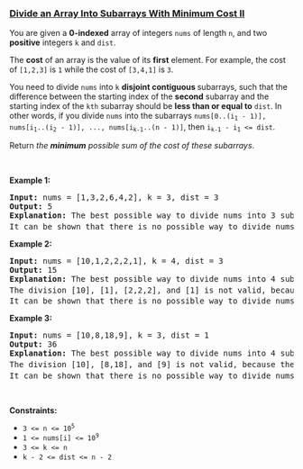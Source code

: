 ### [Divide an Array Into Subarrays With Minimum Cost II](https://leetcode.com/problems/divide-an-array-into-subarrays-with-minimum-cost-ii)

<p>You are given a <strong>0-indexed</strong> array of integers <code>nums</code> of length <code>n</code>, and two <strong>positive</strong> integers <code>k</code> and <code>dist</code>.</p>

<p>The <strong>cost</strong> of an array is the value of its <strong>first</strong> element. For example, the cost of <code>[1,2,3]</code> is <code>1</code> while the cost of <code>[3,4,1]</code> is <code>3</code>.</p>

<p>You need to divide <code>nums</code> into <code>k</code> <strong>disjoint contiguous </strong><span data-keyword="subarray-nonempty">subarrays</span>, such that the difference between the starting index of the <strong>second</strong> subarray and the starting index of the <code>kth</code> subarray should be <strong>less than or equal to</strong> <code>dist</code>. In other words, if you divide <code>nums</code> into the subarrays <code>nums[0..(i<sub>1</sub> - 1)], nums[i<sub>1</sub>..(i<sub>2</sub> - 1)], ..., nums[i<sub>k-1</sub>..(n - 1)]</code>, then <code>i<sub>k-1</sub> - i<sub>1</sub> &lt;= dist</code>.</p>

<p>Return <em>the <strong>minimum</strong> possible sum of the cost of these</em> <em>subarrays</em>.</p>

<p>&nbsp;</p>
<p><strong class="example">Example 1:</strong></p>

<pre>
<strong>Input:</strong> nums = [1,3,2,6,4,2], k = 3, dist = 3
<strong>Output:</strong> 5
<strong>Explanation:</strong> The best possible way to divide nums into 3 subarrays is: [1,3], [2,6,4], and [2]. This choice is valid because i<sub>k-1</sub> - i<sub>1</sub> is 5 - 2 = 3 which is equal to dist. The total cost is nums[0] + nums[2] + nums[5] which is 1 + 2 + 2 = 5.
It can be shown that there is no possible way to divide nums into 3 subarrays at a cost lower than 5.
</pre>

<p><strong class="example">Example 2:</strong></p>

<pre>
<strong>Input:</strong> nums = [10,1,2,2,2,1], k = 4, dist = 3
<strong>Output:</strong> 15
<strong>Explanation:</strong> The best possible way to divide nums into 4 subarrays is: [10], [1], [2], and [2,2,1]. This choice is valid because i<sub>k-1</sub> - i<sub>1</sub> is 3 - 1 = 2 which is less than dist. The total cost is nums[0] + nums[1] + nums[2] + nums[3] which is 10 + 1 + 2 + 2 = 15.
The division [10], [1], [2,2,2], and [1] is not valid, because the difference between i<sub>k-1</sub> and i<sub>1</sub> is 5 - 1 = 4, which is greater than dist.
It can be shown that there is no possible way to divide nums into 4 subarrays at a cost lower than 15.
</pre>

<p><strong class="example">Example 3:</strong></p>

<pre>
<strong>Input:</strong> nums = [10,8,18,9], k = 3, dist = 1
<strong>Output:</strong> 36
<strong>Explanation:</strong> The best possible way to divide nums into 4 subarrays is: [10], [8], and [18,9]. This choice is valid because i<sub>k-1</sub> - i<sub>1</sub> is 2 - 1 = 1 which is equal to dist.The total cost is nums[0] + nums[1] + nums[2] which is 10 + 8 + 18 = 36.
The division [10], [8,18], and [9] is not valid, because the difference between i<sub>k-1</sub> and i<sub>1</sub> is 3 - 1 = 2, which is greater than dist.
It can be shown that there is no possible way to divide nums into 3 subarrays at a cost lower than 36.
</pre>

<p>&nbsp;</p>
<p><strong>Constraints:</strong></p>

<ul>
	<li><code>3 &lt;= n &lt;= 10<sup>5</sup></code></li>
	<li><code>1 &lt;= nums[i] &lt;= 10<sup>9</sup></code></li>
	<li><code>3 &lt;= k &lt;= n</code></li>
	<li><code>k - 2 &lt;= dist &lt;= n - 2</code></li>
</ul>
